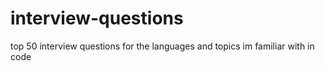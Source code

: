 # interview-questions
top 50 interview questions for the languages and topics im familiar with in code
